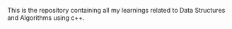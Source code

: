 This is the repository containing all my learnings related to Data Structures and Algorithms using c++.
